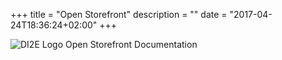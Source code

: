 +++
title = "Open Storefront"
description = ""
date = "2017-04-24T18:36:24+02:00"
+++

![DI2E Logo](/images/di2eLogo.png)
Open Storefront Documentation